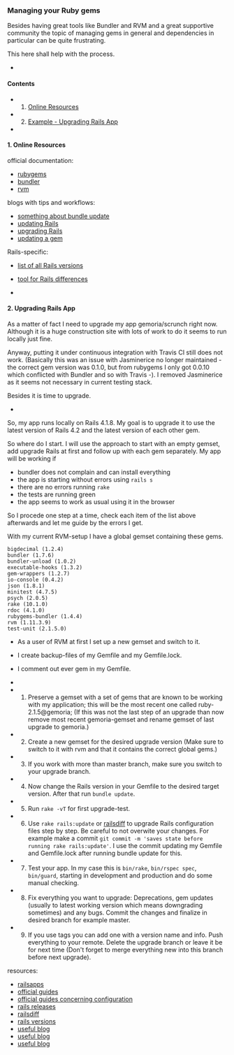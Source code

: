 ### Managing your Ruby gems

Besides having great tools like Bundler and RVM and a great supportive community the topic of managing gems in general
and dependencies in particular can be quite frustrating.

This here shall help with the process.

-

#### Contents
- 1. [Online Resources](#1-online-resources)
- 2. [Example - Upgrading Rails App](#2-upgrading-rails-app)

-

#### 1. Online Resources

official documentation:
- [rubygems](http://guides.rubygems.org/)
- [bundler](http://bundler.io/)
- [rvm](http://rvm.io/)

blogs with tips and workflows:
- [something about bundle update](http://ryanbigg.com/2011/01/why-you-should-run-bundle-update/)
- [updating Rails](http://railsapps.github.io/updating-rails.html)
- [upgrading Rails](http://www.justinweiss.com/articles/how-to-upgrade-to-rails-4-dot-2/)
- [updating a gem](http://makandracards.com/makandra/13885-how-to-update-a-single-gem-conservatively)

Rails-specific:
- [list of all Rails versions](https://rubygems.org/gems/rails/versions)
- [tool for Rails differences](http://railsdiff.org/)

-

#### 2. Upgrading Rails App
As a matter of fact I need to upgrade my app gemoria/scrunch right now. Although it is a huge construction site with lots of work to do it seems to run locally just fine.

Anyway, putting it under continuous integration with Travis CI still does not work. (Basically this was an issue with Jasminerice no longer maintained - the correct gem version was 0.1.0, but from rubygems I only got 0.0.10 which conflicted with Bundler and so with Travis -). I removed Jasminerice as it seems not necessary in current testing stack.

Besides it is time to upgrade.

-

So, my app runs locally on Rails 4.1.8. My goal is to upgrade it to use the latest version of Rails 4.2
and the latest version of each other gem.

So where do I start. I will use the approach to start with an empty gemset, add upgrade Rails at first
and follow up with each gem separately. My app will be working if
- bundler does not complain and can install everything
- the app is starting without errors using `rails s`
- there are no errors running `rake`
- the tests are running green
- the app seems to work as usual using it in the browser

So I procede one step at a time, check each item of the list above afterwards and
let me guide by the errors I get.

With my current RVM-setup I have a global gemset containing these gems.

```
bigdecimal (1.2.4)
bundler (1.7.6)
bundler-unload (1.0.2)
executable-hooks (1.3.2)
gem-wrappers (1.2.7)
io-console (0.4.2)
json (1.8.1)
minitest (4.7.5)
psych (2.0.5)
rake (10.1.0)
rdoc (4.1.0)
rubygems-bundler (1.4.4)
rvm (1.11.3.9)
test-unit (2.1.5.0)
```

- As a user of RVM at first I set up a new gemset and switch to it.
- I create backup-files of my Gemfile and my Gemfile.lock.
- I comment out ever gem in my Gemfile.

-

- 1. Preserve a gemset with a set of gems that are known to be working with my application; this will be the most recent one called ruby-2.1.5@gemoria; (If this was not the last step of an upgrade than now remove most recent gemoria-gemset and rename gemset of last upgrade to gemoria.)
- 2. Create a new gemset for the desired upgrade version (Make sure to switch to it with rvm and that it contains the correct global gems.)
- 3. If you work with more than master branch, make sure you switch to your upgrade branch.
- 4. Now change the Rails version in your Gemfile to the desired target version. After that run `bundle update`.
- 5. Run `rake -vT` for first upgrade-test.
- 6. Use `rake rails:update` or [railsdiff](http://railsdiff.org/) to upgrade Rails configuration files step by step. Be careful to not overwite your changes. For example make a commit `git commit -m 'saves state before running rake rails:update'`. I use the commit updating my Gemfile and Gemfile.lock after running bundle update for this.
- 7. Test your app. In my case this is  `bin/rake`, `bin/rspec spec`, `bin/guard`, starting in development and production and do some manual checking.
- 8. Fix everything you want to upgrade: Deprecations, gem updates (usually to latest working version which means downgrading sometimes) and any bugs. Commit the changes and finalize in desired branch for example master.
- 9. If you use tags you can add one with a version name and info. Push everything to your remote. Delete the upgrade branch or leave it be for next time (Don't forget to merge everything new into this branch before next upgrade).

resources:

- [railsapps](http://railsapps.github.io/updating-rails.html)
- [official guides](http://guides.rubyonrails.org/upgrading_ruby_on_rails.html)
- [official guides concerning configuration](http://guides.rubyonrails.org/configuring.html#configuring-assets)
- [rails releases](http://weblog.rubyonrails.org/releases/)
- [railsdiff](http://railsdiff.org/)
- [rails versions](https://rubygems.org/gems/rails/versions)
- [useful blog](http://www.justinweiss.com/articles/how-to-upgrade-to-rails-4-dot-2/)
- [useful blog](http://ryanbigg.com/2011/01/why-you-should-run-bundle-update/)
- [useful blog](http://makandracards.com/makandra/13885-how-to-update-a-single-gem-conservatively)
